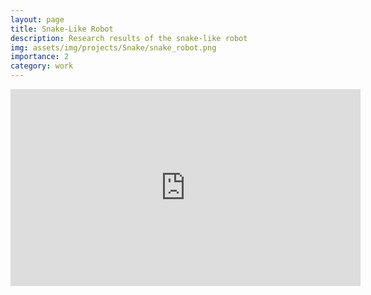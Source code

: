 ```yaml
---
layout: page
title: Snake-Like Robot
description: Research results of the snake-like robot
img: assets/img/projects/Snake/snake_robot.png
importance: 2
category: work
---
```


<iframe width="560" height="315" src="https://www.youtube.com/embed/nUlZ2MKphoc" title="YouTube video player" frameborder="0" allow="accelerometer; autoplay; clipboard-write; encrypted-media; gyroscope; picture-in-picture" allowfullscreen></iframe>
